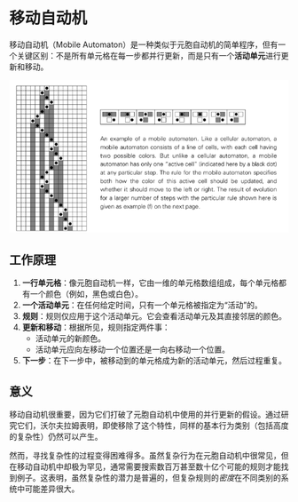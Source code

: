 # 移动自动机

移动自动机（Mobile Automaton）是一种类似于元胞自动机的简单程序，但有一个关键区别：不是所有单元格在每一步都并行更新，而是只有一个**活动单元**进行更新和移动。

![alt text](../../images/mobile-automata/image.png)

## 工作原理

1.  **一行单元格**：像元胞自动机一样，它由一维的单元格数组组成，每个单元格都有一个颜色（例如，黑色或白色）。
2.  **一个活动单元**：在任何给定时间，只有一个单元格被指定为“活动”的。
3.  **规则**：规则仅应用于这个活动单元。它会查看活动单元及其直接邻居的颜色。
4.  **更新和移动**：根据所见，规则指定两件事：
    *   活动单元的新颜色。
    *   活动单元应向左移动一个位置还是一向右移动一个位置。
5.  **下一步**：在下一步中，被移动到的单元格成为新的活动单元，然后过程重复。

## 意义

移动自动机很重要，因为它们打破了元胞自动机中使用的并行更新的假设。通过研究它们，沃尔夫拉姆表明，即使移除了这个特性，同样的基本行为类别（包括高度的复杂性）仍然可以产生。

然而，寻找复杂性的过程变得困难得多。虽然复杂行为在元胞自动机中很常见，但在移动自动机中却极为罕见，通常需要搜索数百万甚至数十亿个可能的规则才能找到例子。这表明，虽然复杂性的潜力是普遍的，但复杂规则的*密度*在不同类别的系统中可能差异很大。